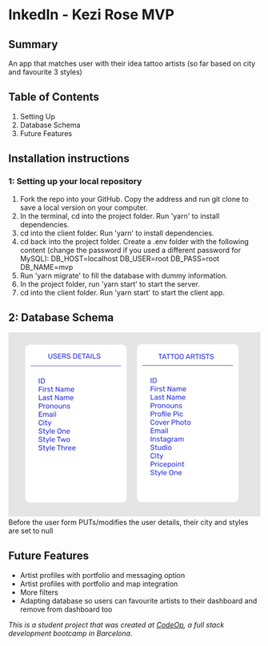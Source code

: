 # InkedIn - Kezi Rose MVP

## Summary

An app that matches user with their idea tattoo artists (so far based on city and favourite 3 styles)

## Table of Contents
1. Setting Up
2. Database Schema
3. Future Features

## Installation instructions

### 1: Setting up your local repository

1. Fork the repo into your GitHub. Copy the address and run git clone to save a local version on your computer.
2. In the terminal, cd into the project folder. Run 'yarn' to install dependencies.
3. cd into the client folder. Run 'yarn' to install dependencies.
4. cd back into the project folder. Create a .env folder with the following content (change the password if you used a different password for MySQL):
DB_HOST=localhost
DB_USER=root
DB_PASS=root
DB_NAME=mvp
5. Run 'yarn migrate' to fill the database with dummy information.
6. In the project folder, run 'yarn start' to start the server.
7. cd into the client folder. Run 'yarn start' to start the client app.

## 2: Database Schema

![Profile pic from 2020](DB_Screenshot.png)
Before the user form PUTs/modifies the user details, their city and styles are set to null

## Future Features

- Artist profiles with portfolio and messaging option
- Artist profiles with portfolio and map integration
- More filters
- Adapting database so users can favourite artists to their dashboard and remove from dashboard too

_This is a student project that was created at [CodeOp](http://codeop.tech), a full stack development bootcamp in Barcelona._
